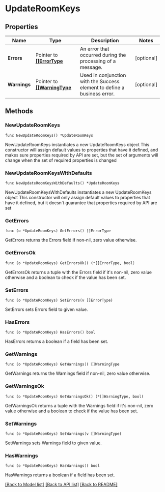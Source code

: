 # UpdateRoomKeys

## Properties

Name | Type | Description | Notes
------------ | ------------- | ------------- | -------------
**Errors** | Pointer to [**[]ErrorType**](ErrorType.md) | An error that occurred during the processing of a message. | [optional] 
**Warnings** | Pointer to [**[]WarningType**](WarningType.md) | Used in conjunction with the Success element to define a business error. | [optional] 

## Methods

### NewUpdateRoomKeys

`func NewUpdateRoomKeys() *UpdateRoomKeys`

NewUpdateRoomKeys instantiates a new UpdateRoomKeys object
This constructor will assign default values to properties that have it defined,
and makes sure properties required by API are set, but the set of arguments
will change when the set of required properties is changed

### NewUpdateRoomKeysWithDefaults

`func NewUpdateRoomKeysWithDefaults() *UpdateRoomKeys`

NewUpdateRoomKeysWithDefaults instantiates a new UpdateRoomKeys object
This constructor will only assign default values to properties that have it defined,
but it doesn't guarantee that properties required by API are set

### GetErrors

`func (o *UpdateRoomKeys) GetErrors() []ErrorType`

GetErrors returns the Errors field if non-nil, zero value otherwise.

### GetErrorsOk

`func (o *UpdateRoomKeys) GetErrorsOk() (*[]ErrorType, bool)`

GetErrorsOk returns a tuple with the Errors field if it's non-nil, zero value otherwise
and a boolean to check if the value has been set.

### SetErrors

`func (o *UpdateRoomKeys) SetErrors(v []ErrorType)`

SetErrors sets Errors field to given value.

### HasErrors

`func (o *UpdateRoomKeys) HasErrors() bool`

HasErrors returns a boolean if a field has been set.

### GetWarnings

`func (o *UpdateRoomKeys) GetWarnings() []WarningType`

GetWarnings returns the Warnings field if non-nil, zero value otherwise.

### GetWarningsOk

`func (o *UpdateRoomKeys) GetWarningsOk() (*[]WarningType, bool)`

GetWarningsOk returns a tuple with the Warnings field if it's non-nil, zero value otherwise
and a boolean to check if the value has been set.

### SetWarnings

`func (o *UpdateRoomKeys) SetWarnings(v []WarningType)`

SetWarnings sets Warnings field to given value.

### HasWarnings

`func (o *UpdateRoomKeys) HasWarnings() bool`

HasWarnings returns a boolean if a field has been set.


[[Back to Model list]](../README.md#documentation-for-models) [[Back to API list]](../README.md#documentation-for-api-endpoints) [[Back to README]](../README.md)



